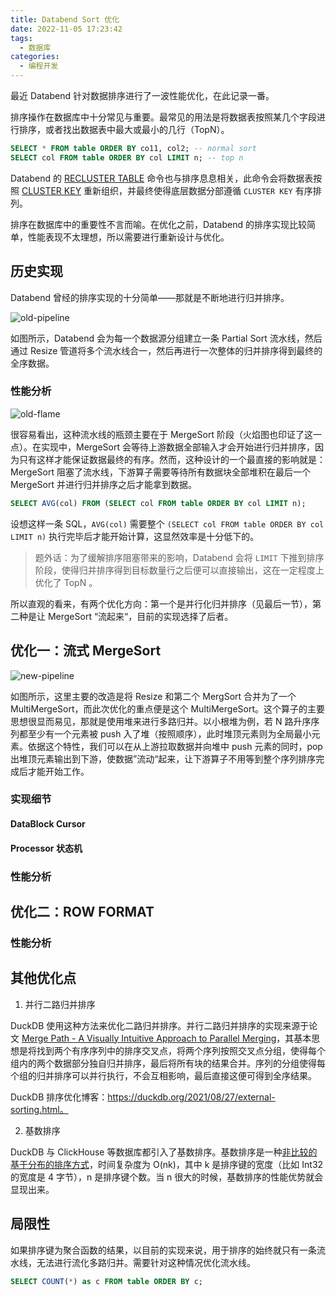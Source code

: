 ```yaml
---
title: Databend Sort 优化
date: 2022-11-05 17:23:42
tags:
  - 数据库
categories:
  - 编程开发
---
```


最近 Databend 针对数据排序进行了一波性能优化，在此记录一番。

<!-- more -->

排序操作在数据库中十分常见与重要。最常见的用法是将数据表按照某几个字段进行排序，或者找出数据表中最大或最小的几行（TopN）。

```sql
SELECT * FROM table ORDER BY co11, col2; -- normal sort
SELECT col FROM table ORDER BY col LIMIT n; -- top n
```

Databend 的 [RECLUSTER TABLE](https://databend.rs/doc/reference/sql/ddl/clusterkey/dml-recluster-table) 命令也与排序息息相关，此命令会将数据表按照 [CLUSTER KEY](https://databend.rs/doc/reference/sql/ddl/clusterkey/) 重新组织，并最终使得底层数据分部遵循 `CLUSTER KEY` 有序排列。

排序在数据库中的重要性不言而喻。在优化之前，Databend 的排序实现比较简单，性能表现不太理想，所以需要进行重新设计与优化。

## 历史实现

Databend 曾经的排序实现的十分简单——那就是不断地进行归并排序。

![old-pipeline](https://cdn.jsdelivr.net/gh/RinChanNOWWW/jsdelivrp-cdn@master/blog/images/databend-sort-optimization/old-pipeline.png)

如图所示，Databend 会为每一个数据源分组建立一条 Partial Sort 流水线，然后通过 Resize 管道将多个流水线合一，然后再进行一次整体的归并排序得到最终的全序数据。

### 性能分析

![old-flame](https://cdn.jsdelivr.net/gh/RinChanNOWWW/jsdelivrp-cdn@master/blog/images/databend-sort-optimization/old-flame.png)

很容易看出，这种流水线的瓶颈主要在于 MergeSort 阶段（火焰图也印证了这一点）。在实现中，MergeSort 会等待上游数据全部输入才会开始进行归并排序，因为只有这样才能保证数据最终的有序。然而，这种设计的一个最直接的影响就是：MergeSort 阻塞了流水线，下游算子需要等待所有数据块全部堆积在最后一个 MergeSort 并进行归并排序之后才能拿到数据。

```sql
SELECT AVG(col) FROM (SELECT col FROM table ORDER BY col LIMIT n);
```

设想这样一条 SQL，`AVG(col)` 需要整个 `(SELECT col FROM table ORDER BY col LIMIT n)` 执行完毕后才能开始计算，这显然效率是十分低下的。

>  题外话：为了缓解排序阻塞带来的影响，Databend 会将 `LIMIT` 下推到排序阶段，使得归并排序得到目标数量行之后便可以直接输出，这在一定程度上优化了 TopN 。

所以直观的看来，有两个优化方向：第一个是并行化归并排序（见最后一节），第二种是让 MergeSort “流起来“，目前的实现选择了后者。

## 优化一：流式 MergeSort

![new-pipeline](https://cdn.jsdelivr.net/gh/RinChanNOWWW/jsdelivrp-cdn@master/blog/images/databend-sort-optimization/new-pipeline.png)

如图所示，这里主要的改造是将 Resize 和第二个 MergSort 合并为了一个 MultiMergeSort，而此次优化的重点便是这个 MultiMergeSort。这个算子的主要思想很显而易见，那就是使用堆来进行多路归并。以小根堆为例，若 N 路升序序列都至少有一个元素被 push 入了堆（按照顺序），此时堆顶元素则为全局最小元素。依据这个特性，我们可以在从上游拉取数据并向堆中 push 元素的同时，pop 出堆顶元素输出到下游，使数据”流动“起来，让下游算子不用等到整个序列排序完成后才能开始工作。

### 实现细节

#### DataBlock Cursor

#### Processor 状态机

### 性能分析

## 优化二：ROW FORMAT

### 性能分析



## 其他优化点

1. 并行二路归并排序

DuckDB 使用这种方法来优化二路归并排序。并行二路归并排序的实现来源于论文 [Merge Path - A Visually Intuitive Approach to Parallel Merging](https://arxiv.org/pdf/1406.2628.pdf)，其基本思想是将找到两个有序序列中的排序交叉点，将两个序列按照交叉点分组，使得每个组内的两个数据部分独自归并排序，最后将所有块的结果合并。序列的分组使得每个组的归并排序可以并行执行，不会互相影响，最后直接这便可得到全序结果。

DuckDB 排序优化博客：https://duckdb.org/2021/08/27/external-sorting.html。

2. 基数排序

DuckDB 与 ClickHouse 等数据库都引入了基数排序。基数排序是一种[非比较的基于分布的排序方式](https://en.wikipedia.org/wiki/Sorting_algorithm#Non-comparison_sorts)，时间复杂度为 O(nk)，其中 k 是排序键的宽度（比如 Int32 的宽度是 4 字节），n 是排序键个数。当 n 很大的时候，基数排序的性能优势就会显现出来。

## 局限性

如果排序键为聚合函数的结果，以目前的实现来说，用于排序的始终就只有一条流水线，无法进行流化多路归并。需要针对这种情况优化流水线。

```sql
SELECT COUNT(*) as c FROM table ORDER BY c;
```